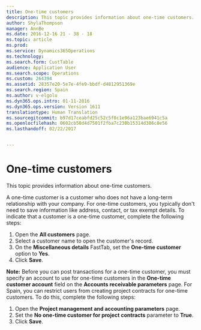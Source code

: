 ```yaml
---
title: One-time customers
description: This topic provides information about one-time customers.
author: ShylaThompson
manager: AnnBe
ms.date: 2016-12-16 21 - 38 - 18
ms.topic: article
ms.prod: 
ms.service: Dynamics365Operations
ms.technology: 
ms.search.form: CustTable
audience: Application User
ms.search.scope: Operations
ms.custom: 264394
ms.assetid: 28357e20-5e7e-4fe9-bbdf-d4812951369e
ms.search.region: Spain
ms.author: v-elgolu
ms.dyn365.ops.intro: 01-11-2016
ms.dyn365.ops.version: Version 1611
translationtype: Human Translation
ms.sourcegitcommit: b97d17ceabfd25c52c5f0c1e96a123bae6941c5a
ms.openlocfilehash: 0602cb58d4d7501f2fba7c230b15314d386c8e56
ms.lasthandoff: 02/22/2017


---
```


# <a name="one-time-customers"></a>One-time customers

This topic provides information about one-time customers.  

A one-time customer is a customer who does not have a long-term relationship with your company. For one-time customers, you typically don't need to save information like address, contact, or tax exempt details. To indicate that a customer is a one-time customer, complete the following steps:

1.  Open the **All customers** page.
2.  Select a customer name to open the customer's record.
3.  On the **Miscellaneous details** FastTab, set the **One-time customer** option to **Yes**.
4.  Click **Save**.

**Note:** Before you can post transactions for a one-time customer, you must specify an account to use for one-time customers in the **One-time customer account** field on the **Accounts receivable parameters** page. For Spain, you can restrict users from creating project contracts for one-time customers. To do this, complete the following steps:

1.  Open the **Project management and accounting parameters** page.
2.  Set the **No one-time customer for project contracts** parameter to **True**.
3.  Click **Save**.




